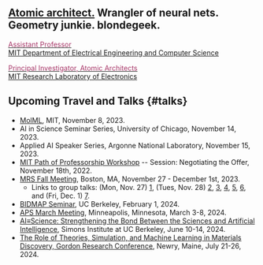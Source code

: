 ## [Atomic architect.](https://cs.lbl.gov/news-media/news/2018/tess-smidt-atomic-architect-and-2018-luis-alvarez-fellow/) Wrangler of neural nets. Geometry junkie. blondegeek.


<a href="https://www.eecs.mit.edu/people/faculty/tess-smidt"><font color="A83869">Assistant Professor</font></a>
<br>
<a href="https://www.eecs.mit.edu/">MIT Department of Electrical Engineering and Computer Science</a>

<a href="http://atomicarchitects.com/"><font color="A83869">Principal Investigator, Atomic Architects</font></a>
<br>
<a href="https://www.rle.mit.edu/">MIT Research Laboratory of Electronics</a>

<!-- ## Upcoming <s>Travel and</s> (Remote) Talks {#talks} -->
<!-- * ... -->

## Upcoming Travel and Talks {#talks}

* [MolML](https://www.moml.mit.edu/), MIT, November 8, 2023.
* AI in Science Seminar Series, University of Chicago, November 14, 2023.
* Applied AI Speaker Series, Argonne National Laboratory, November 15, 2023.
* [MIT Path of Professorship Workshop](https://oge.mit.edu/student-support-development/career-planning/path-of-professorship/) -- Session: Negotiating the Offer, November 18th, 2022.
* [MRS Fall Meeting](https://www.mrs.org/meetings-events/fall-meetings-exhibits/2023-mrs-fall-meeting), Boston, MA, November 27 - December 1st, 2023.
    * Links to group talks: (Mon, Nov. 27) [1](https://www.mrs.org/meetings-events/fall-meetings-exhibits/2023-mrs-fall-meeting/call-for-papers/presentations/detail/2023_mrs_fall_meeting/2023_mrs_fall_meeting-3959208), (Tues, Nov. 28) [2](https://www.mrs.org/meetings-events/fall-meetings-exhibits/2023-mrs-fall-meeting/call-for-papers/presentations/detail/2023_mrs_fall_meeting/2023_mrs_fall_meeting-3958692), [3](https://www.mrs.org/meetings-events/fall-meetings-exhibits/2023-mrs-fall-meeting/call-for-papers/presentations/detail/2023_mrs_fall_meeting/2023_mrs_fall_meeting-3954104), [4](https://www.mrs.org/meetings-events/fall-meetings-exhibits/2023-mrs-fall-meeting/call-for-papers/presentations/detail/2023_mrs_fall_meeting/2023_mrs_fall_meeting-3957746), [5](https://www.mrs.org/meetings-events/fall-meetings-exhibits/2023-mrs-fall-meeting/call-for-papers/presentations/detail/2023_mrs_fall_meeting/2023_mrs_fall_meeting-3956013), [6](https://www.mrs.org/meetings-events/fall-meetings-exhibits/2023-mrs-fall-meeting/call-for-papers/presentations/detail/2023_mrs_fall_meeting/2023_mrs_fall_meeting-3956019), and (Fri, Dec. 1) [7](https://www.mrs.org/meetings-events/fall-meetings-exhibits/2023-mrs-fall-meeting/call-for-papers/presentations/detail/2023_mrs_fall_meeting/2023_mrs_fall_meeting-3956645).
* [BIDMAP Seminar](https://bidmap.berkeley.edu/seminars), UC Berkeley, February 1, 2024.
* [APS March Meeting](https://march.aps.org/), Minneapolis, Minnesota, March 3-8, 2024. 
* [AI≡Science: Strengthening the Bond Between the Sciences and Artificial Intelligence](https://simons.berkeley.edu/workshops/aiscience-strengthening-bond-between-sciences-artificial-intelligence), Simons Institute at UC Berkeley, June 10-14, 2024.
* [The Role of Theories, Simulation, and Machine Learning in Materials Discovery, Gordon Research Conference](https://www.grc.org/computational-materials-science-and-engineering-conference/2024/), Newry, Maine, July 21-26, 2024.

